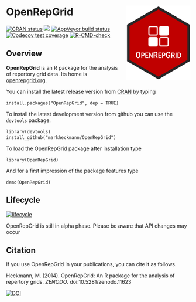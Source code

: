 
# OpenRepGrid <img src="man/figures/logo.png" style="float: right; padding-left: 10px;" width="175" />

<!-- badges: start -->
[![CRAN status](https://www.r-pkg.org/badges/version/OpenRepGrid)](https://CRAN.R-project.org/package=OpenRepGrid)
[![](https://img.shields.io/badge/devel%20version-0.1.14-success.svg)](https://github.com/markheckmann/OpenRepGrid)
[![AppVeyor build status](https://ci.appveyor.com/api/projects/status/github/markheckmann/OpenRepGrid?branch=master&svg=true)](https://ci.appveyor.com/project/markheckmann/OpenRepGrid)
[![Codecov test coverage](https://codecov.io/gh/markheckmann/OpenRepGrid/branch/master/graph/badge.svg)](https://codecov.io/gh/markheckmann/OpenRepGrid?branch=master)
[![R-CMD-check](https://github.com/markheckmann/OpenRepGrid/actions/workflows/R-CMD-check.yaml/badge.svg)](https://github.com/markheckmann/OpenRepGrid/actions/workflows/R-CMD-check.yaml)
<!-- badges: end -->

## Overview

**OpenRepGrid** is an R package for the analysis of repertory grid data. Its home is  [openrepgrid.org](https://openrepgrid.org/). 
                                                  
You can install the latest release version from [CRAN](https://cran.r-project.org/web/packages/OpenRepGrid/index.html) by typing

    install.packages("OpenRepGrid", dep = TRUE)
    
To install the latest development version from github you can use the `devtools` package.
    
    library(devtools)
    install_github("markheckmann/OpenRepGrid") 

To load the OpenRepGrid package after installation type

    library(OpenRepGrid) 

And for a first impression of the package features type

    demo(OpenRepGrid)


## Lifecycle

[![lifecycle](https://img.shields.io/badge/lifecycle-experimental-orange.svg)](https://www.tidyverse.org/lifecycle/#experimental)

OpenRepGrid is still in alpha phase. Please be aware that API changes may occur



## Citation

If you use OpenRepGrid in your publications, you can cite it as follows. 

Heckmann, M. (2014). OpenRepGrid: An R package for the analysis of repertory grids. *ZENODO*. doi:10.5281/zenodo.11623

[![DOI](https://zenodo.org/badge/doi/10.5281/zenodo.11623.svg)](http://dx.doi.org/10.5281/zenodo.11623)
